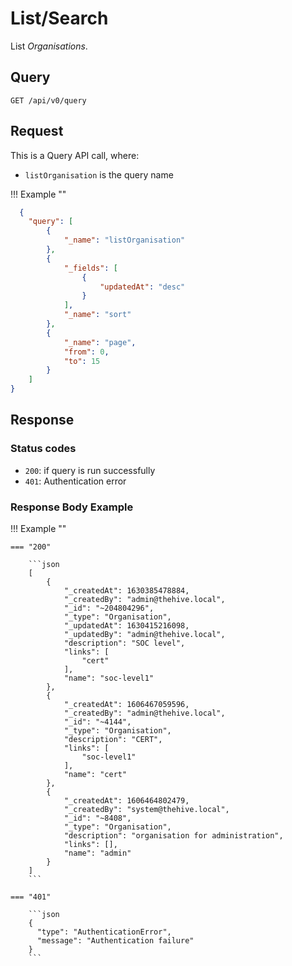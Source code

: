 # List/Search

List *Organisations*.

## Query

```plain
GET /api/v0/query
```

## Request

This is a Query API call, where:

- `listOrganisation` is the query name

!!! Example ""

  ```json
    {
      "query": [
          {
              "_name": "listOrganisation"
          },
          {
              "_fields": [
                  {
                      "updatedAt": "desc"
                  }
              ],
              "_name": "sort"
          },
          {
              "_name": "page",
              "from": 0,
              "to": 15
          }
      ]
  }
  ```


##  Response 

### Status codes

- `200`: if query is run successfully
- `401`: Authentication error

### Response Body Example

!!! Example ""

    === "200"

        ```json
        [
            {
                "_createdAt": 1630385478884,
                "_createdBy": "admin@thehive.local",
                "_id": "~204804296",
                "_type": "Organisation",
                "_updatedAt": 1630415216098,
                "_updatedBy": "admin@thehive.local",
                "description": "SOC level",
                "links": [
                    "cert"
                ],
                "name": "soc-level1"
            },
            {
                "_createdAt": 1606467059596,
                "_createdBy": "admin@thehive.local",
                "_id": "~4144",
                "_type": "Organisation",
                "description": "CERT",
                "links": [
                    "soc-level1"
                ],
                "name": "cert"
            },
            {
                "_createdAt": 1606464802479,
                "_createdBy": "system@thehive.local",
                "_id": "~8408",
                "_type": "Organisation",
                "description": "organisation for administration",
                "links": [],
                "name": "admin"
            }
        ]
        ```

    === "401" 

        ```json
        {
          "type": "AuthenticationError",
          "message": "Authentication failure"
        }
        ```